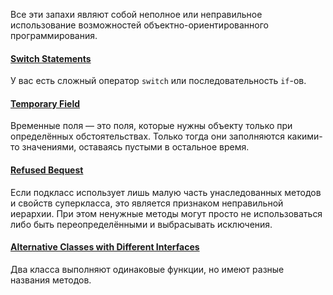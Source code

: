 Все эти запахи являют собой неполное или неправильное использование возможностей объектно-ориентированного программирования.

#### [Switch Statements](Операторы%20switch.md)
У вас есть сложный оператор `switch` или последовательность `if`-ов.

#### [Temporary Field](Временное%20поле.md)
Временные поля — это поля, которые нужны объекту только при определённых обстоятельствах. Только тогда они заполняются какими-то значениями, оставаясь пустыми в остальное время.

#### [Refused Bequest](Отказ%20от%20наследства.md)
Если подкласс использует лишь малую часть унаследованных методов и свойств суперкласса, это является признаком неправильной иерархии. При этом ненужные методы могут просто не использоваться либо быть переопределёнными и выбрасывать исключения.

#### [Alternative Classes with Different Interfaces](Альтернативные%20классы%20с%20разными%20интерфейсами.md)
Два класса выполняют одинаковые функции, но имеют разные названия методов.